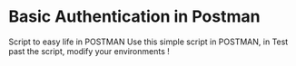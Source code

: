 # Basic Authentication in Postman
 Script to easy life in POSTMAN
 Use this simple script in POSTMAN, in Test past the script, modify your environments !
